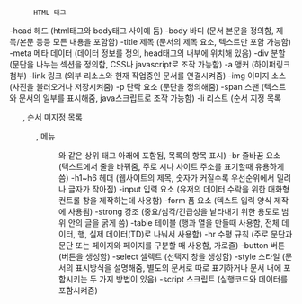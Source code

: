           HTML 태그


-head 헤드 (html태그와 body태그 사이에 둠)
-body 바디 (문서 본문을 정의함, 제목/본문 등등 모든 내용을 포함함)
-title 제목 (문서의 제목 요소, 텍스트만 포함 가능함)
-meta 메타 데이터 (데이터 정보를 정의, head태그의 내부에 위치해 있음)
-div 분할 (문단을 나누는 섹션을 정의함, CSS나 javascript로 조작 가능함)
-a 앵커 (하이퍼링크 첨부)
-link 링크 (외부 리소스와 현재 작업중인 문서를 연결시켜줌)
-img 이미지 소스 (사진을 불러오거나 저장시켜줌)
-p 단락 요소 (문단을 정의해줌)
-span 스팬 (텍스트와 문서의 일부를 표시해줌, java스크립트로 조작 가능함)
-li 리스트 (순서 지정 목록<ol>, 순서 미지정 목록<ul>, 메뉴<menu>와 같은 상위 태그 아래에 포함됨, 목록의 항목 표시)
-br 줄바꿈 요소 (텍스트에서 줄을 바꿔줌, 주로 시나 사이트 주소를 표기할때 유용하게 씀)
-h1~h6 헤더 (웹사이트의 제목, 숫자가 커질수록 우선순위에서 밀려나 글자가 작아짐)
-input 입력 요소 (유저의 데이터 수락을 위한 대화형 컨트롤 창을 제작하는데 사용함)
-form 폼 요소 (텍스트 입력 양식 제작에 사용됨)
-strong 강조 (중요/심각/긴급성을 낱타내기 위한 용도로 범위 안의 글을 굵게 씀)
-table 테이블 (행과 열을 만들때 사용함, 전체 데이터<table>, 행<tr>, 실제 데이터(TD)로 나눠서 사용함)
-hr 수평 규칙 (주로 문단과 문단 또는 페이지와 페이지를 구분할 때 사용함, 가로줄)
-button 버튼 (버튼을 생성함)
-select 셀렉트 (선택지 창을 생성함)
-style 스타일 (문서의 표시방식을 설명해줌, 별도의 문서로 따로 표기하거나 문서 내에 포함시키는 두 가지 방법이 있음)
-script 스크립트 (실행코드와 데이터를 포함시켜줌)